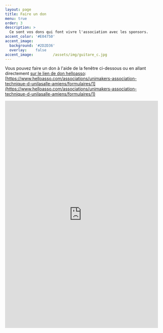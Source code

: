 ```yaml
---
layout: page
title: Faire un don
menu: true
order: 3
description: >
  Ce sont vos dons qui font vivre l'association avec les sponsors.
accent_color: '#E04750'
accent_image:         
  background: '#2D2D36'
  overlay:    false  
accent_image:         /assets/img/guitare_c.jpg
---
```

 
Vous pouvez faire un don à l'aide de la fenêtre ci-dessous ou en allant directement [sur le lien de don helloasso](https://www.helloasso.com/associations/unimakers-association-technique-d-unilasalle-amiens/formulaires/1): [https://www.helloasso.com/associations/unimakers-association-technique-d-unilasalle-amiens/formulaires/1](https://www.helloasso.com/associations/unimakers-association-technique-d-unilasalle-amiens/formulaires/1)

<iframe id="haWidget" allowtransparency="true" scrolling="auto" src="https://www.helloasso.com/associations/unimakers-association-technique-d-unilasalle-amiens/formulaires/1/widget" style="width: 100%; height: 750px; border: none;"></iframe>